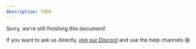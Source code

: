```yaml
---
description: TODO
---
```


Sorry, we're still finishing this document!

If you want to ask us directly, [join our Discord](https://deco.cx/discord) and use the help channels 😄